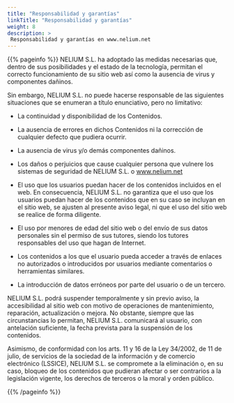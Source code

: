 ```yaml
---
title: "Responsabilidad y garantías"
linkTitle: "Responsabilidad y garantías"
weight: 8
description: >
 Responsabilidad y garantías en www.nelium.net
---
```


{{% pageinfo %}}
NELIUM S.L. ha adoptado las medidas necesarias que, dentro de sus posibilidades y el estado de la tecnología, permitan el correcto funcionamiento de su sitio web así como la ausencia de virus y componentes dañinos.

Sin embargo, NELIUM S.L. no puede hacerse responsable de las siguientes situaciones que se enumeran a título enunciativo, pero no limitativo:

- La continuidad y disponibilidad de los Contenidos.

- La ausencia de errores en dichos Contenidos ni la corrección de cualquier defecto que pudiera ocurrir.

- La ausencia de virus y/o demás componentes dañinos.

- Los daños o perjuicios que cause cualquier persona que vulnere los sistemas de seguridad de NELIUM S.L. o www.nelium.net

- El uso que los usuarios puedan hacer de los contenidos incluidos en el web. En consecuencia, NELIUM S.L. no garantiza que el uso que los usuarios puedan hacer de los contenidos que en su caso se incluyan en el sitio web, se ajusten al presente aviso legal, ni que el uso del sitio web se realice de forma diligente.

- El uso por menores de edad del sitio web o del envío de sus datos personales sin el permiso de sus tutores, siendo los tutores responsables del uso que hagan de Internet.

- Los contenidos a los que el usuario pueda acceder a través de enlaces no autorizados o introducidos por usuarios mediante comentarios o herramientas similares.

- La introducción de datos erróneos por parte del usuario o de un tercero.

NELIUM S.L. podrá suspender temporalmente y sin previo aviso, la accesibilidad al sitio web con motivo de operaciones de mantenimiento, reparación, actualización o mejora. No obstante, siempre que las circunstancias lo permitan, NELIUM S.L. comunicará al usuario, con antelación suficiente, la fecha prevista para la suspensión de los contenidos.

Asimismo, de conformidad con los arts. 11 y 16 de la Ley 34/2002, de 11 de julio, de servicios de la sociedad de la información y de comercio electrónico (LSSICE), NELIUM S.L. se compromete a la eliminación o, en su caso, bloqueo de los contenidos que pudieran afectar o ser contrarios a la legislación vigente, los derechos de terceros o la moral y orden público.

{{% /pageinfo %}}